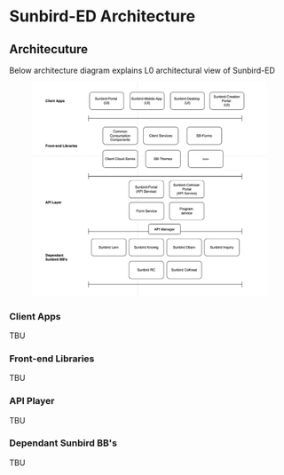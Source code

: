# Sunbird-ED Architecture

## Architecuture

Below architecture diagram explains L0 architectural view of Sunbird-ED

<figure><img src="../../.gitbook/assets/Screenshot 2023-08-04 at 2.25.36 PM.png" alt=""><figcaption></figcaption></figure>

### Client Apps

TBU

### Front-end Libraries

TBU

### API Player

TBU

### Dependant Sunbird BB's

TBU



